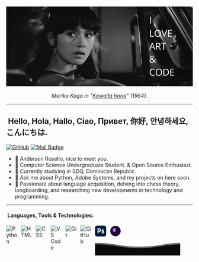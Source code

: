 <p align="center">
  <img src="https://github.com/kinoute/kinoute/blob/master/images/output.gif?raw=true" />
</p>
<p align="center">
  <em>Mariko Kaga in "<a href="https://www.imdb.com/title/tt0056327">Kawaita hana</a>" (1964).</em>
</p>

---

## &nbsp;Hello, Hola, Hallo, Ciao, Привет, 你好, 안녕하세요, こんにちは.

[![GitHub](https://img.shields.io/badge/GitHub-insomniohere-181717?style=flat&logo=github)](https://github.com/insomniohere)
[![Mail Badge](https://img.shields.io/badge/-insomniohere@gmail.com-c14438?style=flat&logo=Gmail&logoColor=white&link=mailto:insomniohere@gmail.com)](mailto:insomniohere@gmail.com)

- 🥽 Anderson Rosello, nice to meet you. 
- 🥽 Computer Science Undergraduate Student. & Open Source Enthusiast.
- 🥽 Currently studying in SDQ, Dominican Republic.
- 🥽 Ask me about Python, Adobe Systems, and my projects on here soon.
- 🥽 Passionate about language acquisition, delving into chess theory, longboarding, and researching new developments in technology and programming.

---

#### &nbsp;Languages, Tools & Technologies: 
<img align="left" alt="Python" width="30px" style="padding-right:10px;" src="https://cdn.jsdelivr.net/gh/devicons/devicon/icons/python/python-plain.svg"/>
<img align="left" alt="HTML" width="30px" style="padding-right:10px;" src="https://cdn.jsdelivr.net/gh/devicons/devicon/icons/html5/html5-plain.svg"/>
<img align="left" alt="CSS" width="30px" style="padding-right:10px;" src="https://cdn.jsdelivr.net/gh/devicons/devicon/icons/css3/css3-plain.svg"/>
<img align="left" alt="VS Code" width="30px" style="padding-right:10px;" src="https://cdn.jsdelivr.net/gh/devicons/devicon/icons/vscode/vscode-original.svg"/>
<img align="left" alt="Git" width="30px" style="padding-right:10px;" src="https://cdn.jsdelivr.net/gh/devicons/devicon/icons/git/git-original.svg"/>
<img align="left" alt="GitHub" width="30px" style="padding-right:10px;" src="https://cdn.jsdelivr.net/gh/devicons/devicon/icons/github/github-original.svg"/>
<img align="left" alt="Photoshop" width="30px" style="padding-right:10px;" src="https://raw.githubusercontent.com/devicons/devicon/master/icons/photoshop/photoshop-plain.svg"/>
<img align="left" alt="After Effects" width="30px" style="padding-right:10px;" src="https://raw.githubusercontent.com/devicons/devicon/master/icons/aftereffects/aftereffects-original.svg"/>
<br />

![Bottom Design](https://raw.githubusercontent.com/insomniohere/insomniohere/main/Assets/Bottom.svg)
